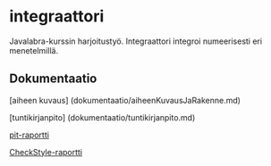 # integraattori
Javalabra-kurssin harjoitustyö. Integraattori integroi numeerisesti eri menetelmillä.

## Dokumentaatio
[aiheen kuvaus] (dokumentaatio/aiheenKuvausJaRakenne.md)

[tuntikirjanpito] (dokumentaatio/tuntikirjanpito.md)

[pit-raportti](https://htmlpreview.github.io/?https://github.com/estuuli/integraattori/blob/master/dokumentaatio/pit-raportti/201703052214/index.html)

[CheckStyle-raportti](https://htmlpreview.github.io/?https://github.com/estuuli/integraattori/blob/master/dokumentaatio/checkstyle-raportti/site/checkstyle.html)

